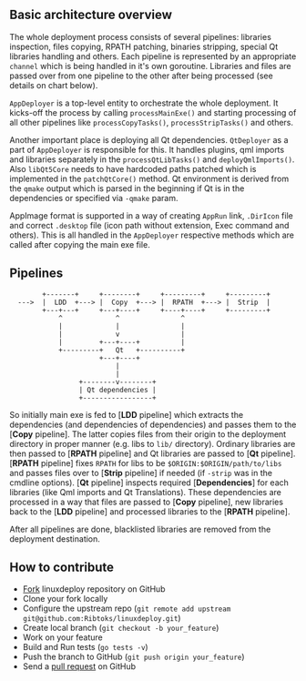 ## Basic architecture overview

The whole deployment process consists of several pipelines: libraries inspection, files copying, RPATH patching, binaries stripping, special Qt libraries handling and others. 
Each pipeline is represented by an appropriate `channel` which is being handled in it's own goroutine. Libraries and files are passed over from one pipeline to the other after being processed (see details on chart below).

`AppDeployer` is a top-level entity to orchestrate the whole deployment. It kicks-off the process by calling `processMainExe()` and starting processing of all other pipelines like `processCopyTasks()`, `processStripTasks()` and others.

Another important place is deploying all Qt dependencies. `QtDeployer` as a part of `AppDeployer` is responsible for this. It handles plugins, qml imports and libraries separately in the `processQtLibTasks()` and `deployQmlImports()`.
Also `libQt5Core` needs to have hardcoded paths patched which is implemented in the `patchQtCore()` method. Qt environment is derived from the `qmake` output which is parsed in the beginning if Qt is in the dependencies or specified via `-qmake` param.

AppImage format is supported in a way of creating `AppRun` link, `.DirIcon` file and correct `.desktop` file (icon path without extension, Exec command and others). This is all handled in the `AppDeployer` respective methods which are called after copying the main exe file.

## Pipelines

            +-------+     +--------+     +---------+     +---------+
      --->  |  LDD  +---> |  Copy  +---> |  RPATH  +---> |  Strip  |
            +---+---+     +---+----+     +----+----+     +---------+
                ^             ^               ^
                |             |               |
                |             v               |
                |         +---+----+          |
                +---------+   Qt   +----------+
                          +---+----+
                              |
                              |
                     +--------v--------+
                     | Qt dependencies |
                     +-----------------+

So initially main exe is fed to [**LDD** pipeline] which extracts the dependencies (and dependencies of dependencies) and passes them to the [**Copy** pipeline]. The latter copies files from their origin to the deployment directory in proper manner (e.g. libs to `lib/` directory). Ordinary libraries are then passed to [**RPATH** pipeline] and Qt libraries are passed to [**Qt** pipeline]. [**RPATH** pipeline] fixes `RPATH` for libs to be `$ORIGIN:$ORIGIN/path/to/libs` and passes files over to [**Strip** pipeline] if needed (if `-strip` was in the cmdline options). [**Qt** pipeline] inspects required [**Dependencies**] for each libraries (like Qml imports and Qt Translations). These dependencies are processed in a way that files are passed to [**Copy** pipeline], new libraries back to the [**LDD** pipeline] and processed libraries to the [**RPATH** pipeline].

After all pipelines are done, blacklisted libraries are removed from the deployment destination.

## How to contribute

- [Fork](http://help.github.com/forking/) linuxdeploy repository on GitHub
- Clone your fork locally
- Configure the upstream repo (`git remote add upstream git@github.com:Ribtoks/linuxdeploy.git`)
- Create local branch (`git checkout -b your_feature`)
- Work on your feature
- Build and Run tests (`go tests -v`)
- Push the branch to GitHub (`git push origin your_feature`)
- Send a [pull request](https://help.github.com/articles/using-pull-requests) on GitHub
